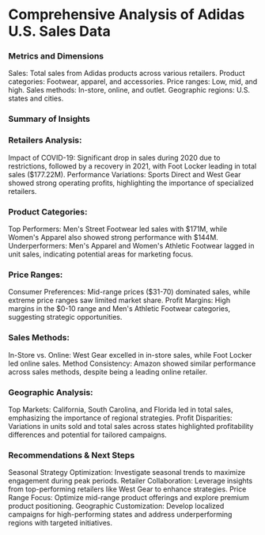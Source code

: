 # Comprehensive Analysis of Adidas U.S. Sales Data

### Metrics and Dimensions

Sales: Total sales from Adidas products across various retailers.
Product categories: Footwear, apparel, and accessories.
Price ranges: Low, mid, and high.
Sales methods: In-store, online, and outlet.
Geographic regions: U.S. states and cities.

### Summary of Insights

### Retailers Analysis:
Impact of COVID-19: Significant drop in sales during 2020 due to restrictions, followed by a recovery in 2021, with Foot Locker leading in total sales ($177.22M).
Performance Variations: Sports Direct and West Gear showed strong operating profits, highlighting the importance of specialized retailers.

### Product Categories:
Top Performers: Men's Street Footwear led sales with $171M, while Women's Apparel also showed strong performance with $144M.
Underperformers: Men's Apparel and Women's Athletic Footwear lagged in unit sales, indicating potential areas for marketing focus.

### Price Ranges:
Consumer Preferences: Mid-range prices ($31-70) dominated sales, while extreme price ranges saw limited market share.
Profit Margins: High margins in the $0-10 range and Men's Athletic Footwear categories, suggesting strategic opportunities.

### Sales Methods:
In-Store vs. Online: West Gear excelled in in-store sales, while Foot Locker led online sales.
Method Consistency: Amazon showed similar performance across sales methods, despite being a leading online retailer.

### Geographic Analysis:
Top Markets: California, South Carolina, and Florida led in total sales, emphasizing the importance of regional strategies.
Profit Disparities: Variations in units sold and total sales across states highlighted profitability differences and potential for tailored campaigns.

### Recommendations & Next Steps
Seasonal Strategy Optimization: Investigate seasonal trends to maximize engagement during peak periods.
Retailer Collaboration: Leverage insights from top-performing retailers like West Gear to enhance strategies.
Price Range Focus: Optimize mid-range product offerings and explore premium product positioning.
Geographic Customization: Develop localized campaigns for high-performing states and address underperforming regions with targeted initiatives.
